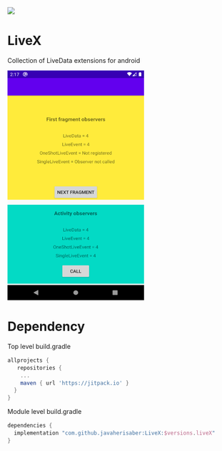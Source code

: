 [![](https://jitpack.io/v/javaherisaber/LiveX.svg)](https://jitpack.io/#javaherisaber/LiveX)
# LiveX

Collection of LiveData extensions for android

<img src="img/screenshot.png" width="306" height="515">

# Dependency
Top level build.gradle
```groovy
allprojects {
   repositories {
    ...
    maven { url 'https://jitpack.io' }
  }
}
```

Module level build.gradle
```groovy
dependencies {
  implementation "com.github.javaherisaber:LiveX:$versions.liveX"
}
```
